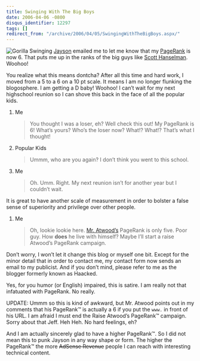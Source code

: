 ```yaml
---
title: Swinging With The Big Boys
date: 2006-04-06 -0800
disqus_identifier: 12297
tags: []
redirect_from: "/archive/2006/04/05/SwingingWithTheBigBoys.aspx/"
---
```


![Gorilla Swinging](https://haacked.com/images/Gorilla.jpg)
[Jayson](http://jaysonknight.com/blog/ "protected virtual void jaysonKnight")
emailed me to let me know that my
[PageRank](http://www.google.com/technology/ "Google Technology") is now
6. That puts me up in the ranks of the big guys like [Scott
Hanselman](http://www.hanselman.com/blog/ "ComputerZen"). Woohoo!

You realize what this means dontcha? After all this time and hard work,
I moved from a 5 to a 6 on a 10 pt scale. It means I am no longer
flunking the blogosphere. I am getting a D baby! Woohoo! I can’t wait
for my next highschool reunion so I can shove this back in the face of
all the popular kids.

1.  Me

    > You thought I was a loser, eh? Well check this out! My PageRank is
    > 6! What’s yours? Who’s the loser now? What!? What!? That’s what I
    > thought!

2.  Popular Kids

    > Ummm, who are you again? I don’t think you went to this school.

3.  Me

    > Oh. Umm. Right. My next reunion isn’t for another year but I
    > couldn’t wait.

It is great to have another scale of measurement in order to bolster a
false sense of superiority and privilege over other people.

1.  Me

    > Oh, lookie lookie here. [Mr.
    > Atwood’s](http://www.codinghorror.com/blog/ "Coding Horror")
    > PageRank is only five. Poor guy. How **does** he live with
    > himself? Maybe I’ll start a raise Atwood’s PageRank campaign.

Don’t worry, I won’t let it change this blog or myself one bit. Except
for the minor detail that in order to contact me, my contact form now
sends an email to my publicist. And if you don’t mind, please refer to
me as the blogger formerly known as Haacked.

Yes, for you humor (or English) impaired, this is satire. I am really
not that infatuated with PageRank. No really.

UPDATE: Ummm so this is kind of awkward, but Mr. Atwood points out in my
comments that his PageRank™ is actually a 6 if you put the `www.` in
front of his URL. I am afraid I must end the Raise Atwood’s PageRank™
campaign. Sorry about that Jeff. Heh Heh. No hard feelings, eh?

And I am actually sincerely glad to have a higher PageRank™. So I did
not mean this to punk Jayson in any way shape or form. The higher the
PageRank™ the more ~~AdSense Revenue~~ people I can reach with
interesting technical content.

